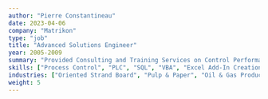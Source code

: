 ```yaml
---
author: "Pierre Constantineau"
date: 2023-04-06
company: "Matrikon"
type: "job"
title: "Advanced Solutions Engineer"
year: 2005-2009
summary: "Provided Consulting and Training Services on Control Performance Monitoring as well as Develop Operator Training and PLC Testing Simulators"
skills: ["Process Control", "PLC", "SQL", "VBA", "Excel Add-In Creation", "Systems Integration", "Process Data Historian", "OPC", "Process Control Monitoring", "Alarm Management", "Internal Tool Development", "Software Training","Energy Balances", "Mass Balances"]
industries: ["Oriented Strand Board", "Pulp & Paper", "Oil & Gas Production", "Oil & Gas Refining", "Power Generation (Wind)" , "Power Generation (Gas)", "Power Generation (Coal)", "Power Transmission", "Mining", "Food Manufacture" ]
weight: 5
---
```

